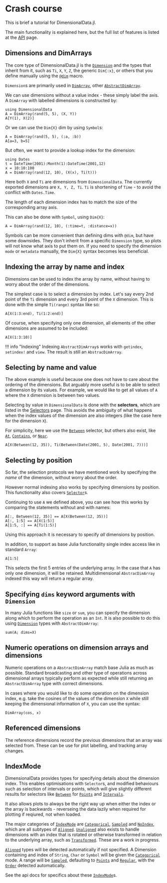 # Crash course

This is brief a tutorial for DimensionalData.jl.

The main functionality is explained here, but the full list of features is
listed at the [API](@ref) page.

## Dimensions and DimArrays

The core type of DimensionalData.jl is the [`Dimension`](@ref) and the types
that inherit from it, such as `Ti`, `X`, `Y`, `Z`, the generic `Dim{:x}`, or
others that you define manually using the [`@dim`](@ref) macro.

`Dimension`s are primarily used in [`DimArray`](@ref), other
[`AbstractDimArray`](@ref).

We can use dimensions without a value index - these simply label the axis.
A `DimArray` with labelled dimensions is constructed by:

```@example main
using DimensionalData
A = DimArray(rand(5, 5), (X, Y))
A[Y(1), X(2)]
```

Or we can use the `Dim{X}` dim by using `Symbol`s:

```@example main
A = DimArray(rand(5, 5), (:a, :b))
A[a=3, b=5]
```

But often, we want to provide a lookup index for the dimension:

```@example main
using Dates
t = DateTime(2001):Month(1):DateTime(2001,12)
x = 10:10:100
A = DimArray(rand(12, 10), (X(x), Ti(t)))
```

Here both `X` and `Ti` are dimensions from `DimensionalData`. The currently
exported dimensions are `X, Y, Z, Ti`. `Ti` is shortening of `Time` - to avoid
the conflict with `Dates.Time`.

The length of each dimension index has to match the size of the corresponding
array axis. 

This can also be done with `Symbol`, using `Dim{X}`:

```@example main
A = DimArray(rand(12, 10), (:time=t, :distance=x))
```

Symbols can be more convenient than defining dims with `@dim`, but have some
downsides. They don't inherit from a specific `Dimension` type, so plots will
not know what axis to put them on. If you need to specify the dimension `mode`
or `metadata` manually, the `Dim{X}` syntax becomes less beneficial. 


## Indexing the array by name and index

Dimensions can be used to index the array by name, without having to worry
about the order of the dimensions.

The simplest case is to select a dimension by index. Let's say every 2nd point
of the `Ti` dimension and every 3rd point of the `X` dimension. This is done
with the simple `Ti(range)` syntax like so:

```@example main
A[X(1:3:end), Ti(1:2:end)]
```

Of course, when specifying only one dimension, all elements of the other
dimensions are assumed to be included:

```@example main
A[X(1:3:10)]
```

!!! info "Indexing"
    Indexing `AbstractDimArray`s works with `getindex`, `setindex!` and
    `view`. The result is still an `AbstracDimArray`.


## Selecting by name and value

The above example is useful because one does not have to care about the ordering
of the dimensions. But arguably more useful is to be able to select a dimension
by its values. For example, we would like to get all values of `A` where the `X`
dimension is between two values.

Selecting by value in `DimensionalData` is done with the **selectors**, which
are listed in the [Selectors](@ref) page. This avoids the ambiguity of what
happens when the index values of the dimension are also integers (like the case
here for the dimension `X`).

For simplicity, here we use the [`Between`](@ref) selector, but  others also
exist, like [`At`](@ref), [`Contains`](@ref), or [`Near`](@ref).

```@example main
A[X(Between(12, 35)), Ti(Between(Date(2001, 5), Date(2001, 7)))]
```

## Selecting by position

So far, the selection protocols we have mentioned work by specifying the _name_
of the dimension, without worry about the order.

However normal indexing also works by specifying dimensions by position. This
functionality also covers [`Selector`](@ref)s.

Continuing to use `A` we defined above, you can see how this works by comparing
the statements without and with names:

```@example main
A[:, Between(12, 35)] == A[X(Between(12, 35))]
A[:, 1:5] == A[X(1:5)]
A[1:5, :] == A[Ti(1:5)]
```

Using this approach it is necessary to specify _all_ dimensions by position. 

In addition, to support as base Julia functionality single index access like in
standard `Array`:

```@example main
A[1:5]
```

This selects the first 5 entries of the underlying array. In the case that `A`
has only one dimension, it will be retained. Multidimensional `AbstracDimArray`
indexed this way will return a regular array.



## Specifying `dims` keyword arguments with `Dimension`

In many Julia functions like `size` or `sum`, you can specify the dimension
along which to perform the operation as an `Int`. It is also possible to do this
using [`Dimension`](@ref) types with `AbstractDimArray`:

```@example main
sum(A; dims=X)
```

## Numeric operations on dimension arrays and dimensions

Numeric operations on a `AbstractDimArray` match base Julia as much as
possible. Standard broadcasting and other type of operations across dimensional
arrays typically perform as expected while still returning an
`AbstractDimArray` type with correct dimensions.

In cases where you would like to do some operation on the dimension index, e.g.
take the cosines of the values of the dimension `X` while still keeping the
dimensional information of `X`, you can use the syntax:

```@example main
DimArray(cos, x)
```

## Referenced dimensions

The reference dimensions record the previous dimensions that an array
was selected from. These can be use for plot labelling, and tracking array
changes.


## IndexMode

DimensionalData provides types for specifying details about the dimension index.
This enables optimisations with `Selector`s, and modified behaviours such as
selection of intervals or points, which will give slightly different results for
selectors like [`Between`](@ref) for [`Points`](@ref) and [`Intervals`](@ref).

It also allows plots to always be the right way up when either the index or the 
array is backwards - reverseing the data lazily when required for plotting if
reqiured, not when loaded.

The major categories of [`IndexMode`](@ref) are [`Categorical`](@ref),
[`Sampled`](@ref) and [`NoIndex`](@ref), which are all subtypes of
[`Aligned`](@ref). [`Unaligned`](@ref) also exists to handle dimensions with an
index that is rotated or otherwise transformed in relation to the underlying
array, such as [`Transformed`](@ref). These are a work in progress.

[`Aligned`](@ref) types will be detected automatically if not specified. A
Dimension containing and index of `String`, `Char` or `Symbol` will be given the
[`Categorical`](@ref) mode. A range will be [`Sampled`](@ref), defaulting to
[`Points`](@ref) and [`Regular`](@ref), with the [`Order`](@ref) detected
automatically. 

See the api docs for specifics about these [`IndexMode`](@ref)s.
